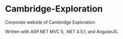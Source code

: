 Cambridge-Exploration
=====================

Corporate website of Cambridge Exploration

Written with ASP.NET MVC 5, .NET 4.5.1, and AngularJS.
